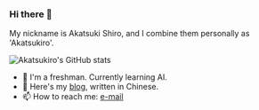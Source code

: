 ### Hi there 👋

My nickname is Akatsuki Shiro, and I combine them personally as 'Akatsukiro'.

![Akatsukiro's GitHub stats](https://grs.api.chs.pub/api?username=akatsukiro&show_icons=true&theme=radical)

- 🌱 I'm a freshman. Currently learning AI.
- 💬 Here's my [blog](https://blog.chs.pub), written in Chinese.
- 📫 How to reach me: [e-mail](mailto:admin@bep.ink)
<!--
**akatsukiro/akatsukiro** is a ✨ _special_ ✨ repository because its `README.md` (this file) appears on your GitHub profile.

Here are some ideas to get you started:

- 🔭 I’m currently working on ...
- 🌱 I’m currently learning ...
- 👯 I’m looking to collaborate on ...
- 🤔 I’m looking for help with ...
- 💬 Ask me about ...
- 📫 How to reach me: ...
- 😄 Pronouns: ...
- ⚡ Fun fact: ...
-->
